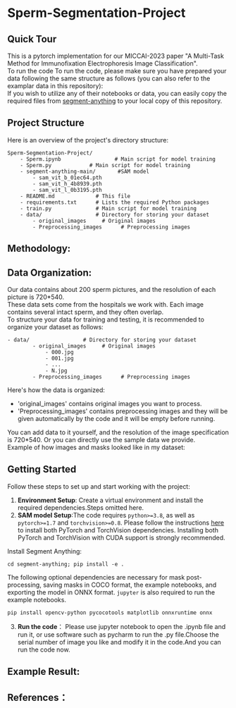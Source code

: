 # Sperm-Segmentation-Project

## Quick Tour<br>
This is a pytorch implementation for our MICCAI-2023 paper "A Multi-Task Method for Immunofixation Electrophoresis Image Classification".<br>
To run the code To run the code, please make sure you have prepared your data following the same structure as follows (you can also refer to the examplar data in this repository):<br>
If you wish to utilize any of their notebooks or data, you can easily copy the required files from [segment-anything](https://github.com/facebookresearch/segment-anything) to your local copy of this repository.<br>
## Project Structure<br>
Here is an overview of the project's directory structure:<br>
```
Sperm-Segmentation-Project/
    - Sperm.ipynb                 # Main script for model training
    - Sperm.py            # Main script for model training
    - segment-anything-main/       #SAM model
        - sam_vit_b_01ec64.pth 
        - sam_vit_h_4b8939.pth
        - sam_vit_l_0b3195.pth
    - README.md             # This file
    - requirements.txt      # Lists the required Python packages
    - train.py              # Main script for model training
    - data/                 # Directory for storing your dataset
        - original_images     # Original images
        - Preprocessing_images      # Preprocessing images

```
## Methodology:<br>
## Data Organization:<br>
Our data contains about 200 sperm pictures, and the resolution of each picture is 720*540. <br>
These data sets come from the hospitals we work with. Each image contains several intact sperm, and they often overlap.<br>
To structure your data for training and testing, it is recommended to organize your dataset as follows:<br>
```
- data/                 # Directory for storing your dataset
        - original_images     # Original images
            - 000.jpg
            - 001.jpg
            - ...
            - N.jpg
        - Preprocessing_images      # Preprocessing images
```
Here's how the data is organized:<br>

- 'original_images' contains original images you want to process.
- 'Preprocessing_images' contains preprocessing images and they will be given automatically by the code and it will be empty before running.<br>



You can add data to it yourself, and the resolution of the image specification is 720*540. Or you can directly use the sample data we provide.<br>
Example of how images and masks looked like in my dataset:<br>

## Getting Started<br>
Follow these steps to set up and start working with the project:<br>

1. **Environment Setup**: Create a virtual environment and install the required dependencies.Steps omitted here.<br>
2. **SAM model Setup**:The code requires `python>=3.8`, as well as `pytorch>=1.7` and `torchvision>=0.8`. Please follow the instructions [here](https://pytorch.org/get-started/locally/) to install both PyTorch and TorchVision dependencies. Installing both PyTorch and TorchVision with CUDA support is strongly recommended.<br>

Install Segment Anything:

```
cd segment-anything; pip install -e .
```

  The following optional dependencies are necessary for mask post-processing, saving masks in COCO format, the example notebooks, and exporting the model in ONNX format. `jupyter` is also required to run the example notebooks.

```
pip install opencv-python pycocotools matplotlib onnxruntime onnx
```
3. **Run the code**： Please use jupyter notebook to open the .ipynb file and run it, or use software such as pycharm to run the .py file.Choose the serial number of image you like and modify it in the code.And you can run the code now.<br>
## Example Result:<br>
## References：<br>
















